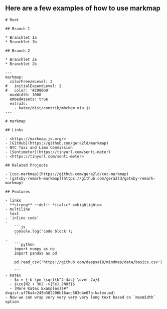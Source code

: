 ## Here are a few examples of how to use markmap

```markmap
# Root

## Branch 1

* Branchlet 1a
* Branchlet 1b

## Branch 2

* Branchlet 2a
* Branchlet 2b
```

```markmap
---
markmap:
  colorFreezeLevel: 2
#   initialExpandLevel: 2
#   color: '#2980b9'
  maxWidth: 1000
  embedAssets: true
  extraJs:
    - katex/dist/contrib/mhchem.min.js
---

# markmap

## Links

- <https://markmap.js.org/>
- [GitHub](https://github.com/gera2ld/markmap)
- NYC Taxi and Limo Commission
- [Sentimeter](https://tinyurl.com/senti-meter)
- <https://tinyurl.com/senti-meter>

## Related Projects

- [coc-markmap](https://github.com/gera2ld/coc-markmap)
- [gatsby-remark-markmap](https://github.com/gera2ld/gatsby-remark-markmap)

## Features

- links
- **strong** ~~del~~ *italic* ==highlight==
- multiline
  text
- `inline code`
-
    ```js
    console.log('code block');
    ```
- 
    ```python
    import numpy as np
    import pandas as pd

    pd.read_csv('https://github.com/deepsai8/mindmap/data/basics.csv')

    ```
- Katex
  - $x = {-b \pm \sqrt{b^2-4ac} \over 2a}$
  - $\ce{N2 + 3H2 ->[Fe] 2NH3}$
  - [More Katex Examples](#?d=gist:af76a4c245b302206b16aec503dbe07b:katex.md)
- Now we can wrap very very very very long text based on `maxWidth` option
```
